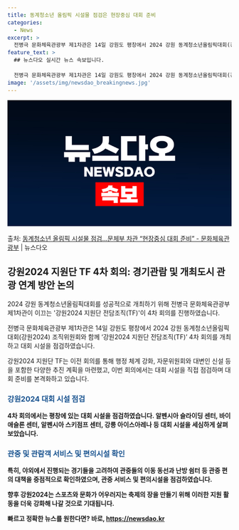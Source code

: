 ```yaml
---
title: 동계청소년 올림픽 시설물 점검은 현장중심 대회 준비
categories:
  - News
excerpt: >
  전병극 문화체육관광부 제1차관은 14일 강원도 평창에서 2024 강원 동계청소년올림픽대회(강원2024) 조직…
feature_text: >
  ## 뉴스다오 실시간 뉴스 속보입니다.

  전병극 문화체육관광부 제1차관은 14일 강원도 평창에서 2024 강원 동계청소년올림픽대회(강원2024) 조직…
image: '/assets/img/newsdao_breakingnews.jpg'
---
```


![뉴스다오 속보](/assets/img/newsdao_breakingnews.jpg)

<p>출처: <a href="https://newsdao.kr/2796" rel="dofollow">동계청소년 올림픽 시설물 점검…문체부 차관 “현장중심 대회 준비” - 문화체육관광부</a> | 뉴스다오</p>

<h2 data-ke-size="size26">강원2024 지원단 TF 4차 회의: 경기관람 및 개최도시 관광 연계 방안 논의</h2>
2024 강원 동계청소년올림픽대회를 성공적으로 개최하기 위해 전병극 문화체육관광부 제1차관이 이끄는 '강원2024 지원단 전담조직(TF)'이 4차 회의를 진행하였습니다.

<p data-ke-size="size16">전병극 문화체육관광부 제1차관은 14일 강원도 평창에서 2024 강원 동계청소년올림픽대회(강원2024) 조직위원회와 함께 ‘강원2024 지원단 전담조직(TF)’ 4차 회의를 개최하고 대회 시설을 점검하였습니다.</p>

강원2024 지원단 TF는 이전 회의를 통해 행정 체계 강화, 자문위원회와 대변인 신설 등을 포함한 다양한 추진 계획을 마련했고, 이번 회의에서는 대회 시설을 직접 점검하며 대회 준비를 본격화하고 있습니다.

<h3><b><span style="color: #1a5490;">강원2024 대회 시설 점검</span><b></h3>
4차 회의에서는 평창에 있는 대회 시설을 점검하였습니다. 알펜시아 슬라이딩 센터, 바이애슬론 센터, 알펜시아 스키점프 센터, 강릉 아이스아레나 등 대회 시설을 세심하게 살펴보았습니다.

<h3><b><span style="color: #1a5490;">관중 및 관람객 서비스 및 편의시설 확인</span><b></h3>
특히, 야외에서 진행되는 경기들을 고려하여 관중들의 이동 동선과 난방 쉼터 등 관중 편의 대책을 중점적으로 확인하였으며, 관중 서비스 및 편의시설을 점검하였습니다.

향후 강원2024는 스포츠와 문화가 어우러지는 축제의 장을 만들기 위해 이러한 지원 활동을 더욱 강화해 나갈 것으로 기대됩니다. 

빠르고 정확한 뉴스를 원한다면? 바로, <a href="https://newsdao.kr" rel="dofollow">https://newsdao.kr</a>


    
